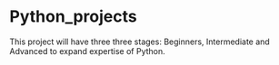 # Python_projects

This project will have three three stages: Beginners, Intermediate and Advanced to expand expertise of Python. 
